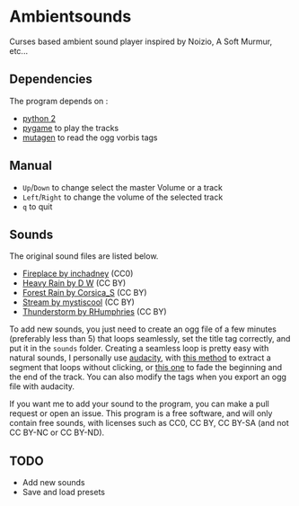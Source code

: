 # Ambientsounds

Curses based ambient sound player inspired by Noizio, A Soft Murmur,
etc...

## Dependencies

The program depends on :

- [python 2](https://www.python.org/)
- [pygame](http://www.pygame.org/news.html) to play the tracks
- [mutagen](https://bitbucket.org/lazka/mutagen) to read the ogg vorbis tags

## Manual

- `Up`/`Down` to change select the master Volume or a track
- `Left`/`Right` to change the volume of the selected track
- `q` to quit

## Sounds

The original sound files are listed below.

- [Fireplace by inchadney](http://www.freesound.org/people/inchadney/sounds/132534/) (CC0)
- [Heavy Rain by D W](http://www.freesound.org/people/D%20W/sounds/136971/) (CC BY)
- [Forest Rain by Corsica_S](http://www.freesound.org/people/Corsica_S/sounds/169031/) (CC BY)
- [Stream by mystiscool](http://www.freesound.org/people/mystiscool/sounds/7138/) (CC BY)
- [Thunderstorm by RHumphries](http://www.freesound.org/people/RHumphries/sounds/2523/) (CC BY)

To add new sounds, you just need to create an ogg file of a few
minutes (preferably less than 5) that loops seamlessly, set the title
tag correctly, and put it in the `sounds` folder. Creating a seamless
loop is pretty easy with natural sounds, I personally use
[audacity](http://audacity.sourceforge.net/), with
[this method](http://manual.audacityteam.org/o/man/tutorial_looping.html)
to extract a segment that loops without clicking, or
[this one](http://www.wearytaffer.com/tutorials/tut_loops.html) to
fade the beginning and the end of the track. You can also modify the
tags when you export an ogg file with audacity.

If you want me to add your sound to the program, you can make a pull
request or open an issue. This program is a free software, and will
only contain free sounds, with licenses such as CC0, CC BY, CC BY-SA
(and not CC BY-NC or CC BY-ND).

## TODO

- Add new sounds
- Save and load presets
